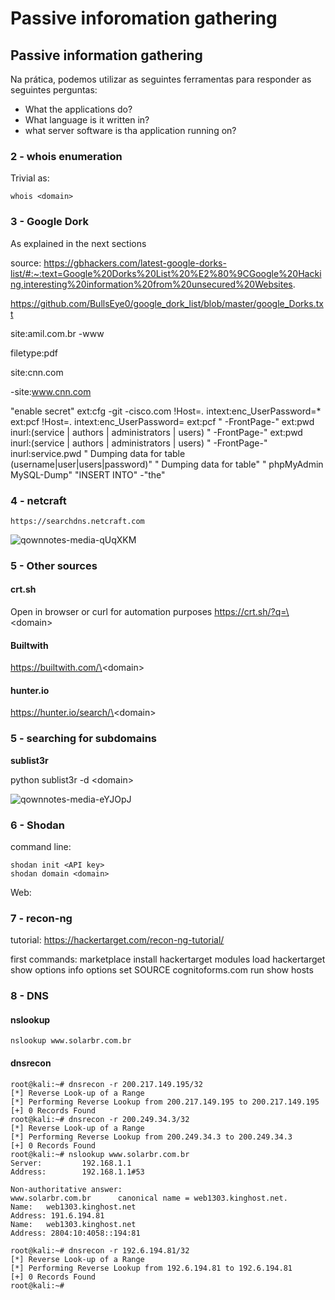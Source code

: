 Passive inforomation gathering
========================


## Passive information gathering

 Na prática, podemos utilizar as seguintes ferramentas para responder as seguintes perguntas:

 - What the applications do?
 - What language is it written in?
 -  what server software is tha application running on?
  
### 2 - whois enumeration
  Trivial as:

	whois <domain>
	
### 3 - Google Dork
  As explained in the next sections
  
  source:
https://gbhackers.com/latest-google-dorks-list/#:~:text=Google%20Dorks%20List%20%E2%80%9CGoogle%20Hacking,interesting%20information%20from%20unsecured%20Websites.

https://github.com/BullsEye0/google_dork_list/blob/master/google_Dorks.txt

site:amil.com.br -www

filetype:pdf

site:cnn.com

-site:www.cnn.com

"enable secret" ext:cfg -git -cisco.com
!Host=*.* intext:enc_UserPassword=* ext:pcf
!Host=. intext:enc_UserPassword= ext:pcf
" -FrontPage-" ext:pwd inurl:(service | authors | administrators | users)
" -FrontPage-" ext:pwd inurl:(service | authors | administrators | users) " -FrontPage-" inurl:service.pwd
" Dumping data for table (username|user|users|password)"
" Dumping data for table"
" phpMyAdmin MySQL-Dump" "INSERT INTO" -"the"

### 4 - netcraft
	https://searchdns.netcraft.com
![qownnotes-media-qUqXKM](file://media/25457.png)

### 5 - Other sources

#### crt.sh

Open in browser or curl for automation purposes
https://crt.sh/?q=\<domain\>

#### Builtwith

https://builtwith.com/\<domain\>

#### hunter.io
https://hunter.io/search/\<domain\>

### 5 - searching for subdomains

**sublist3r**

python sublist3r -d \<domain\>

![qownnotes-media-eYJOpJ](../../media/29314.png)

### 6 - Shodan

command line:

	shodan init <API key>
	shodan domain <domain>
	
	
Web:

### 7 - recon-ng

tutorial:
https://hackertarget.com/recon-ng-tutorial/

first commands:
	marketplace install hackertarget
	modules load hackertarget
	show options
	info
	options set SOURCE cognitoforms.com
	run
	show hosts
  
### 8 - DNS
 
#### nslookup


	nslookup www.solarbr.com.br

#### dnsrecon

	root@kali:~# dnsrecon -r 200.217.149.195/32  
	[*] Reverse Look-up of a Range  
	[*] Performing Reverse Lookup from 200.217.149.195 to 200.217.149.195  
	[+] 0 Records Found  
	root@kali:~# dnsrecon -r 200.249.34.3/32  
	[*] Reverse Look-up of a Range  
	[*] Performing Reverse Lookup from 200.249.34.3 to 200.249.34.3  
	[+] 0 Records Found  
	root@kali:~# nslookup www.solarbr.com.br  
	Server:         192.168.1.1                   
	Address:        192.168.1.1#53  
	  
	Non-authoritative answer:  
	www.solarbr.com.br      canonical name = web1303.kinghost.net.  
	Name:   web1303.kinghost.net  
	Address: 191.6.194.81  
	Name:   web1303.kinghost.net  
	Address: 2804:10:4058::194:81  
	  
	root@kali:~# dnsrecon -r 192.6.194.81/32  
	[*] Reverse Look-up of a Range  
	[*] Performing Reverse Lookup from 192.6.194.81 to 192.6.194.81  
	[+] 0 Records Found  
	root@kali:~#  